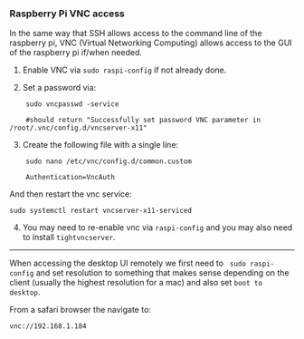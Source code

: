 ### Raspberry Pi VNC access

In the same way that SSH allows access to the command line of the raspberry pi,  VNC (Virtual Networking Computing) allows access to the GUI of the raspberry pi if/when needed.   

1) Enable VNC via ```sudo raspi-config``` if not already done.


2) Set a password via:

```
    sudo vncpasswd -service
    
    #should return "Successfully set password VNC parameter in /root/.vnc/config.d/vncserver-x11"
```

3) Create the following file with a single line:

```
    sudo nano /etc/vnc/config.d/common.custom
    
    Authentication=VncAuth
```

And then restart the vnc service:


```
sudo systemctl restart vncserver-x11-serviced
```

4) You may need to re-enable vnc via ```raspi-config``` and you may also need to install ```tightvncserver```. 

-----

When accessing the desktop UI remotely we first need to ``` sudo raspi-config``` and set resolution to something that makes sense depending on the client (usually the highest resolution for a mac) and also set ```boot to desktop```.

From a safari browser the navigate to:

```
vnc://192.168.1.184
```
